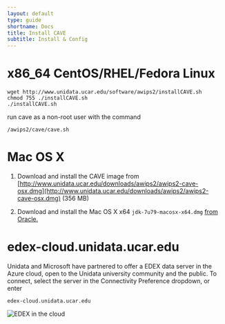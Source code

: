 ```yaml
---
layout: default
type: guide
shortname: Docs
title: Install CAVE
subtitle: Install & Config
---
```


# x86_64 CentOS/RHEL/Fedora Linux

    wget http://www.unidata.ucar.edu/software/awips2/installCAVE.sh
    chmod 755 ./installCAVE.sh
    ./installCAVE.sh

run cave as a non-root user with the command

    /awips2/cave/cave.sh

# Mac OS X

1. Download and install the CAVE image from [http://www.unidata.ucar.edu/downloads/awips2/awips2-cave-osx.dmg](http://www.unidata.ucar.edu/downloads/awips2/awips2-cave-osx.dmg) (356 MB)

2. Download and install the Mac OS X x64 `jdk-7u79-macosx-x64.dmg` [from Oracle.](http://www.oracle.com/technetwork/java/javase/downloads/jdk7-downloads-1880260.html)


# edex-cloud.unidata.ucar.edu

Unidata and Microsoft have partnered to offer a EDEX data server in the Azure cloud, open to the Unidata university community and the public.  To connect, select the server in the Connectivity Preference dropdown, or enter
 
    edex-cloud.unidata.ucar.edu

![EDEX in the cloud](../images/boEbFSf28t.gif)


